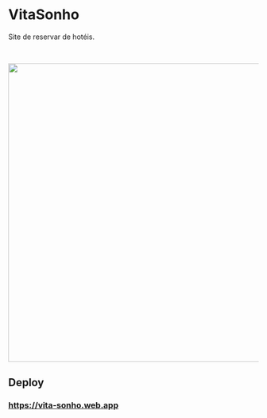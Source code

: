 # VitaSonho

Site de reservar de hotéis.

<br>

<p align="center">
 <img width="600" src="">
</p>

## Deploy

### <https://vita-sonho.web.app>

